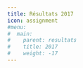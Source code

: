 ```yaml
---
title: Résultats 2017
icon: assignment
#menu:
#  main:
#    parent: resultats
#    title: 2017
#    weight: -17
---
```


